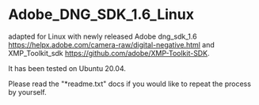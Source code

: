 # Adobe_DNG_SDK_1.6_Linux
adapted for Linux with newly released Adobe dng_sdk_1.6 https://helpx.adobe.com/camera-raw/digital-negative.html 
and XMP_Toolkit_sdk https://github.com/adobe/XMP-Toolkit-SDK.

It has been tested on Ubuntu 20.04.

Please read the "*readme.txt" docs if you would like to repeat the process by yourself.
